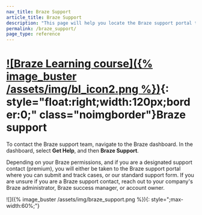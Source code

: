 ```yaml
---
nav_title: Braze Support
article_title: Braze Support
description: "This page will help you locate the Braze support portal to submit Braze product feedback. This page will only accessible to Braze customers."
permalink: /braze_support/
page_type: reference
---
```


# [![Braze Learning course]({% image_buster /assets/img/bl_icon2.png %})](https://learning.braze.com/the-braze-support-portal/){: style="float:right;width:120px;border:0;" class="noimgborder"}Braze support

To contact the Braze support team, navigate to the Braze dashboard. In the dashboard, select **Get Help**, and then **Braze Support**. 

Depending on your Braze permissions, and if you are a designated support contact (premium), you will either be taken to the Braze support portal where you can submit and track cases, or our standard support form. If you are unsure if you are a Braze support contact, reach out to your company's Braze administrator, Braze success manager, or account owner.

![]({% image_buster /assets/img/braze_support.png %}){: style=";max-width:60%;"}
